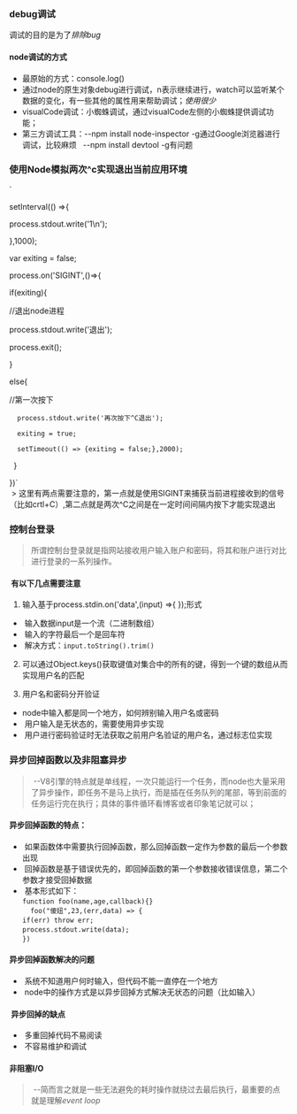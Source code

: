 ### debug调试  
调试的目的是为了*排除bug*  

#### node调试的方式  
* 最原始的方式：console.log() 
* 通过node的原生对象debug进行调试，n表示继续进行，watch可以监听某个数据的变化，有一些其他的属性用来帮助调试；*使用很少*  
* visualCode调试：小蜘蛛调试，通过visualCode左侧的小蜘蛛提供调试功能；  
* 第三方调试工具：--npm install node-inspector  -g通过Google浏览器进行调试，比较麻烦    --npm install devtool -g有问题

### 使用Node模拟两次^c实现退出当前应用环境  
`  

setInterval(() =>{
   
   process.stdout.write('1\n');
 
 },1000);
 
 var exiting = false;
 
 process.on('SIGINT',()=>{
   
   if(exiting){
   
   //退出node进程
   
   process.stdout.write('退出');
   
   process.exit();
   
   } 
   
   else{  
   
   //第一次按下   
      
      process.stdout.write('再次按下^C退出');
      
      exiting = true;
      
      setTimeout(() => {exiting = false;},2000);
    
    }
 
 })`  
  > 这里有两点需要注意的，第一点就是使用SIGINT来捕获当前进程接收到的信号（比如crtl+C）,第二点就是两次^C之间是在一定时间间隔内按下才能实现退出

### 控制台登录  
> 所谓控制台登录就是指网站接收用户输入账户和密码，将其和账户进行对比进行登录的一系列操作。  
####  有以下几点需要注意  
1. 输入基于process.stdin.on('data',(input) =>{  });形式  

*  输入数据input是一个流（二进制数组）  
*  输入的字符最后一个是回车符  
*  解决方式：`input.toString().trim() ` 
   
2. 可以通过Object.keys()获取键值对集合中的所有的键，得到一个键的数组从而实现用户名的匹配  

3. 用户名和密码分开验证  
*  node中输入都是同一个地方，如何辨别输入用户名或密码  
*  用户输入是无状态的，需要使用异步实现  
*  用户进行密码验证时无法获取之前用户名验证的用户名，通过标志位实现


### 异步回掉函数以及非阻塞异步  
>  --V8引擎的特点就是单线程，一次只能运行一个任务，而node也大量采用了异步操作，即任务不是马上执行，而是插在任务队列的尾部，等到前面的任务运行完在执行；具体的事件循环看博客或者印象笔记就可以；  

#### 异步回掉函数的特点：  
*  如果函数体中需要执行回掉函数，那么回掉函数一定作为参数的最后一个参数出现  
*  回掉函数是基于错误优先的，即回掉函数的第一个参数接收错误信息，第二个参数才接受回掉数据  
*  基本形式如下：  
`function foo(name,age,callback){}`  
`  foo("傻妞",23,(err,data) => {`  
   `if(err) throw err;`  
   `process.stdout.write(data);`  
`})`
#### 异步回掉函数解决的问题
*  系统不知道用户何时输入，但代码不能一直停在一个地方  
*  node中的操作方式是以异步回掉方式解决无状态的问题（比如输入）

####  异步回掉的缺点
*  多重回掉代码不易阅读
*  不容易维护和调试

#### 非阻塞I/O
>  --简而言之就是一些无法避免的耗时操作就绕过去最后执行，最重要的点就是理解*event loop*
